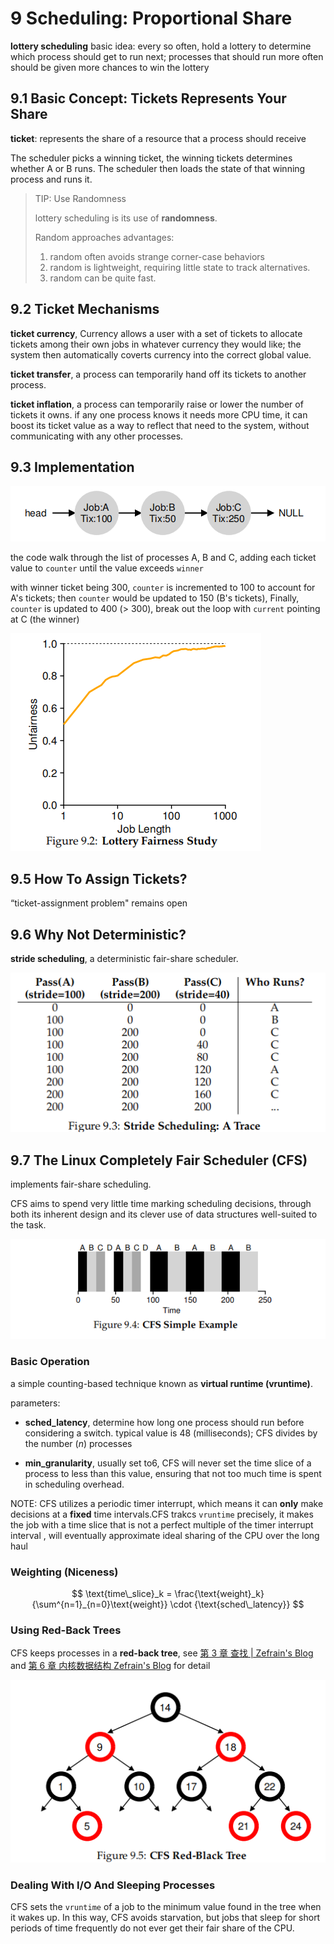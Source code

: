 # 9 Scheduling: Proportional Share #

**lottery scheduling** basic idea: every so often, hold a lottery to determine which process should get to run next; processes that should run more often should be given more chances to win the lottery

## 9.1 Basic Concept: Tickets Represents Your Share

**ticket**: represents the share of a resource that a process should receive

The scheduler picks  a winning ticket, the winning tickets determines whether A or B runs. The scheduler then loads the state of that winning process and runs it.

> TIP: Use Randomness
>
> lottery scheduling is its use of **randomness**.
>
> Random approaches advantages:
>
> 1. random often avoids strange corner-case behaviors
> 2. random is lightweight, requiring little state to track alternatives.
> 3. random can be quite fast.

## 9.2 Ticket Mechanisms

**ticket currency**, Currency allows a user with a set of tickets to allocate tickets among their own jobs in whatever currency they would like; the system then automatically coverts currency into the correct global value.

**ticket transfer**, a process can temporarily hand off its tickets to another process.

**ticket inflation**, a process can temporarily raise or lower the number of tickets it owns. if any one process knows it needs more CPU time, it can boost its ticket value as a way to reflect that need to the system, without communicating with any other processes.

## 9.3 Implementation

![image-20230129143755232](ch09.assets/image-20230129143755232.png)

the code walk through the list of processes A, B and C, adding each ticket value to `counter` until the value exceeds `winner`

with winner ticket being 300, `counter` is incremented to 100 to account for A's tickets; then `counter` would be updated to 150 (B's tickets), Finally, `counter` is updated to 400 (> 300), break out the loop with `current` pointing at C (the winner)

![image-20230129143818559](ch09.assets/image-20230129143818559.png)


## 9.5 How To Assign Tickets?

“ticket-assignment problem" remains open

## 9.6 Why Not Deterministic?

**stride scheduling**, a deterministic fair-share scheduler.

![image-20230129143835086](ch09.assets/image-20230129143835086.png)

## 9.7 The Linux Completely Fair Scheduler (CFS)

implements fair-share scheduling.

CFS aims to spend very little time marking scheduling decisions, through both its inherent design and its clever use of data structures well-suited to the task.

![image-20230129144223765](ch09.assets/image-20230129144223765.png)

### **Basic Operation**

a simple counting-based technique known as **virtual runtime (vruntime)**.

parameters:

- **sched_latency**, determine how long one process should run before considering a switch. typical value is 48 (milliseconds); CFS divides by the number  (_n_) processes

- **min_granularity**, usually set to6, CFS will never set the time slice of a process to less than this value, ensuring that not too much time is spent in scheduling overhead.

NOTE: CFS utilizes a periodic timer interrupt, which means it can **only** make decisions at a **fixed** time intervals.CFS trakcs `vruntime` precisely, it makes the job with  a time slice that is not a perfect multiple of the timer interrupt interval , will eventually approximate ideal sharing of the CPU over the long haul

### **Weighting (Niceness)**

$$
\text{time\_slice}_k = \frac{\text{weight}_k}{\sum^{n=1}_{n=0}\text{weight}} \cdot {\text{sched\_latency}}
$$

### **Using Red-Back Trees**

CFS keeps processes in a **red-back tree**, see [第 3 章 查找 | Zefrain's Blog](https://zefrain.github.io/docs/category/TOC/computer/Algorithms/Algorithms/ch03#332-红黑二叉查找树) and [第 6 章 内核数据结构 Zefrain's Blog](https://zefrain.github.io/docs/category/TOC/computer/kernel/Linux%20Kernel%20Development/ch06#1-%E7%BA%A2%E9%BB%91%E6%A0%91-) for detail

![image-20230129151832254](ch09.assets/image-20230129151832254.png)

### **Dealing With I/O And Sleeping Processes**

CFS sets the `vruntime` of a job to the minimum value found in the tree when it wakes up. In this way, CFS avoids starvation, but jobs that sleep for short periods of time frequently  do not ever get their fair share of the CPU.
